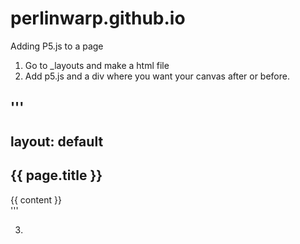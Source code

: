 # perlinwarp.github.io

Adding P5.js to a page
1. Go to _layouts and make a html file
2. Add p5.js and a div where you want your canvas after or before. 

'''
---
layout: default
---
<!-- Imports processing for the 404 page -->
<article class="page">
 <script src="/js/p5.min.js"></script>
  <h1>{{ page.title }}</h1>

  <div class="entry">
    {{ content }}
  </div>
  <div id="myCanvas"></div>
  <script src="/js/sketches/sketch.js" type="text/javascript"></script>
</article>
'''

3.
